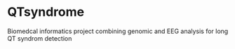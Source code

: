 # QTsyndrome
Biomedcal informatics project combining genomic and EEG analysis for long QT syndrom detection
